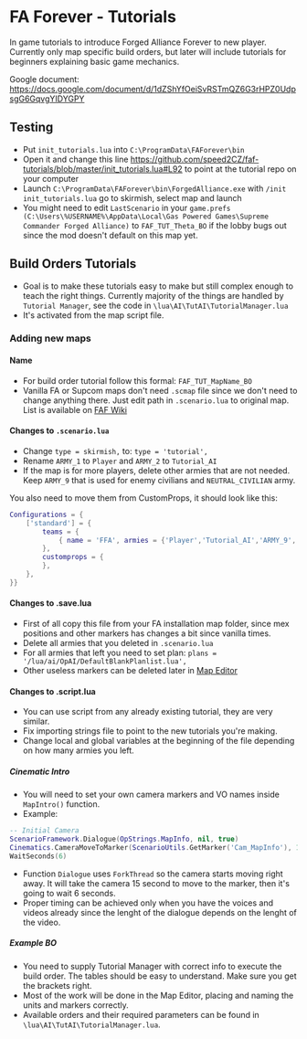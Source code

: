 # FA Forever - Tutorials

In game tutorials to introduce Forged Alliance Forever to new player. Currently only map specific build orders, but later will include tutorials for beginners explaining basic game mechanics.

Google document: https://docs.google.com/document/d/1dZShYfOeiSvRSTmQZ6G3rHPZ0UdpsgG6GqvgYIDYGPY

## Testing

* Put `init_tutorials.lua` into `C:\ProgramData\FAForever\bin`
* Open it and change this line https://github.com/speed2CZ/faf-tutorials/blob/master/init_tutorials.lua#L92 to point at the tutorial repo on your computer
* Launch `C:\ProgramData\FAForever\bin\ForgedAlliance.exe` with `/init init_tutorials.lua` go to skirmish, select map and launch
* You might need to edit `LastScenario` in your `game.prefs (C:\Users\%USERNAME%\AppData\Local\Gas Powered Games\Supreme Commander Forged Alliance)` to `FAF_TUT_Theta_BO` if the lobby bugs out since the mod doesn't default on this map yet.

## Build Orders Tutorials

* Goal is to make these tutorials easy to make but still complex enough to teach the right things. Currently majority of the things are handled by `Tutorial Manager`, see the code in `\lua\AI\TutAI\TutorialManager.lua`
* It's activated from the map script file.

### Adding new maps

#### Name

* For build order tutorial follow this formal: `FAF_TUT_MapName_BO`
* Vanilla FA or Supcom maps don't need `.scmap` file since we don't need to change anything there.
Just edit path in `.scenario.lua` to original map. List is available on [FAF Wiki](http://wiki.faforever.com/index.php?title=Map_Editor#Source_of_inspiration)

#### Changes to `.scenario.lua`
* Change `type = skirmish,` to: `type = 'tutorial',`
* Rename `ARMY_1` to `Player` and `ARMY_2` to `Tutorial_AI`
* If the map is for more players, delete other armies that are not needed. Keep `ARMY_9` that is used for enemy civilians and `NEUTRAL_CIVILIAN` army.

You also need to move them from CustomProps, it should look like this:
```LUA
Configurations = {
    ['standard'] = {
        teams = {
            { name = 'FFA', armies = {'Player','Tutorial_AI','ARMY_9','NEUTRAL_CIVILIAN',} },
        },
        customprops = {
        },
    },
}}
```
#### Changes to .save.lua
* First of all copy this file from your FA installation map folder, since mex positions and other markers has changes a bit since vanilla times.
* Delete all armies that you deleted in `.scenario.lua`
* For all armies that left you need to set plan: `plans = '/lua/ai/OpAI/DefaultBlankPlanlist.lua',`
* Other useless markers can be deleted later in [Map Editor](http://wiki.faforever.com/index.php?title=Map_Editor)

#### Changes to .script.lua
* You can use script from any already existing tutorial, they are very similar.
* Fix importing strings file to point to the new tutorials you're making.
* Change local and global variables at the beginning of the file depending on how many armies you left.

##### Cinematic Intro
* You will need to set your own camera markers and VO names inside `MapIntro()` function.
* Example:
```LUA
-- Initial Camera
ScenarioFramework.Dialogue(OpStrings.MapInfo, nil, true)
Cinematics.CameraMoveToMarker(ScenarioUtils.GetMarker('Cam_MapInfo'), 15)
WaitSeconds(6)
```
* Function `Dialogue` uses `ForkThread` so the camera starts moving right away. It will take the camera 15 second to move to the marker, then it's going to wait 6 seconds.
* Proper timing can be achieved only when you have the voices and videos already since the lenght of the dialogue depends on the lenght of the video.

##### Example BO
* You need to supply Tutorial Manager with correct info to execute the build order. The tables should be easy to understand. Make sure you get the brackets right.
* Most of the work will be done in the Map Editor, placing and naming the units and markers correctly.
* Available orders and their required parameters can be found in `\lua\AI\TutAI\TutorialManager.lua`.
